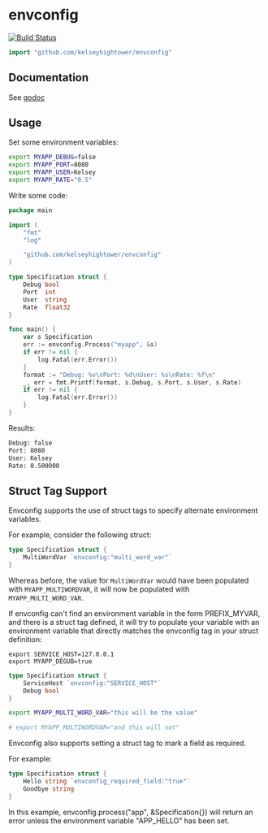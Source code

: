 # envconfig

[![Build Status](https://travis-ci.org/kelseyhightower/envconfig.png)](https://travis-ci.org/kelseyhightower/envconfig)

```Go
import "github.com/kelseyhightower/envconfig"
```

## Documentation

See [godoc](http://godoc.org/github.com/kelseyhightower/envconfig)

## Usage

Set some environment variables:

```Bash
export MYAPP_DEBUG=false
export MYAPP_PORT=8080
export MYAPP_USER=Kelsey
export MYAPP_RATE="0.5"
```

Write some code:

```Go
package main

import (
    "fmt"
    "log"

    "github.com/kelseyhightower/envconfig"
)

type Specification struct {
    Debug bool
    Port  int
    User  string
    Rate  float32
}

func main() {
    var s Specification
    err := envconfig.Process("myapp", &s)
    if err != nil {
        log.Fatal(err.Error())
    }
    format := "Debug: %v\nPort: %d\nUser: %s\nRate: %f\n"
    _, err = fmt.Printf(format, s.Debug, s.Port, s.User, s.Rate)
    if err != nil {
        log.Fatal(err.Error())
    }
}
```

Results:

```Bash
Debug: false
Port: 8080
User: Kelsey
Rate: 0.500000
```

## Struct Tag Support

Envconfig supports the use of struct tags to specify alternate
environment variables.

For example, consider the following struct:

```Go
type Specification struct {
    MultiWordVar `envconfig:"multi_word_var"`
}
```

Whereas before, the value for `MultiWordVar` would have been populated
with `MYAPP_MULTIWORDVAR`, it will now be populated with
`MYAPP_MULTI_WORD_VAR`.

If envconfig can't find an environment variable in the form PREFIX_MYVAR, and there
is a struct tag defined, it will try to populate your variable with an environment
variable that directly matches the envconfig tag in your struct definition:

```shell
export SERVICE_HOST=127.0.0.1
export MYAPP_DEGUB=true
```
```Go
type Specification struct {
	ServiceHost	`envconfig:"SERVICE_HOST"`
	Debug bool
}
```


```Bash
export MYAPP_MULTI_WORD_VAR="this will be the value"

# export MYAPP_MULTIWORDVAR="and this will not"
```

Envconfig also supports setting a struct tag to mark a field as required.

For example:

```Go
type Specification struct {
    Hello string `envconfig_required_field:"true"`
    Goodbye string
}
```

In this example, envconfig.process("app", &Specification{}) will return an error unless the environment variable "APP_HELLO" has been set.
